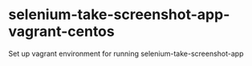 # selenium-take-screenshot-app-vagrant-centos
Set up vagrant environment for running selenium-take-screenshot-app
